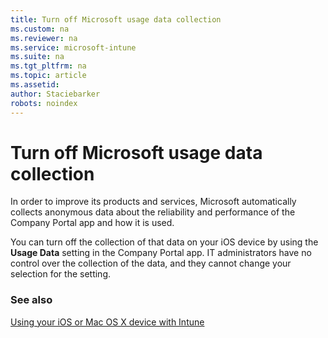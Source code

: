 ```yaml
---
title: Turn off Microsoft usage data collection
ms.custom: na
ms.reviewer: na
ms.service: microsoft-intune
ms.suite: na
ms.tgt_pltfrm: na
ms.topic: article
ms.assetid: 
author: Staciebarker
robots: noindex
---
```


# Turn off Microsoft usage data collection

In order to improve its products and services, Microsoft automatically collects anonymous data about the reliability and performance of the Company Portal app and how it is used. 

You can turn off the collection of that data on your iOS device by using the **Usage Data** setting in the Company Portal app. IT administrators have no control over the collection of the data, and they cannot change your selection for the setting.

### See also
[Using your iOS or Mac OS X device with Intune](using-your-ios-or-mac-os-x-device-with-intune.md)